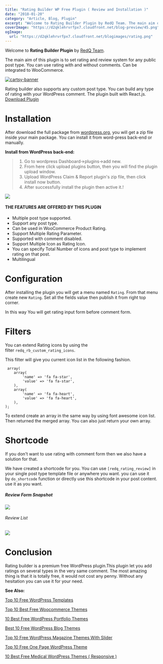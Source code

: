 ```yaml
---
title: "Rating Builder WP Free Plugin ( Review and Installation )"
date: "2018-01-20"
category: "Article, Blog, Plugin"
excerpt: "Welcome to Rating Builder Plugin by RedQ Team. The main aim of this plugin is to set rating and review system for any public post type. You can use rating with and without comments. Can be integrated to WooCommerce. Rating builder also supports any custom post type. You can build any type of rating with"
coverImage: "https://d2qklehrvrfpx7.cloudfront.net/blog-preview/45.png"
ogImage:
  url: "https://d2qklehrvrfpx7.cloudfront.net/blogimages/rating.png"
---
```


Welcome to **Rating Builder Plugin** by [RedQ Team](https://themeforest.net/user/redqteam).

The main aim of this plugin is to set rating and review system for any public post type. You can use rating with and without comments. Can be integrated to WooCommerce.

[![cartsy-banner](https://d2qklehrvrfpx7.cloudfront.net/blogimages/cartsy-banner.jpg)](https://bit.ly/cartsyTheme)

Rating builder also supports any custom post type. You can build any type of rating with your WordPress comment. The plugin built with React.js.
<a href="https://wordpress.org/plugins/rating-builder/" class="btn">Download Plugin</a>

# Installation

After download the full package from [wordpress.org](https://wordpress.org/plugins/rating-builder/), you will get a zip file inside your main package. You can install it from word-press back-end or manually.

**Install from WordPress back-end:**

> 1. Go to wordpress Dashboard->plugins->add new.
> 2. From here click upload plugins button, then you will find the plugin upload window.
> 3. Upload WordPress Claim & Report plugin's zip file, then click install now button.
> 4. After successfully install the plugin then active it.!

![](https://d2qklehrvrfpx7.cloudfront.net/blogimages/rating1.png)

#### THE FEATURES ARE OFFERED BY THIS PLUGIN

- Multiple post type supported.
- Support any post type.
- Can be used in WooCommerce Product Rating.
- Support Multiple Rating Parameter.
- Supported with comment disabled.
- Support Multiple Icon as Rating Icon.
- You can specify Total Number of icons and post type to implement rating on that post.
- Multilingual

# Configuration

After installing the plugin you will get a menu named `Rating`. From that menu create new `Rating`. Set all the fields value then publish it from right top corner.

In this way You will get rating input form before comment form.

[](https://d2qklehrvrfpx7.cloudfront.net/blogimages/rating2.png)

# Filters

You can extend Rating icons by using the filter `redq_rb_custom_rating_icons`.

This filter will give you current icon list in the following fashion.

```
 array(
    array(
        'name' => 'fa fa-star',
        'value' => 'fa fa-star',
    ),
    array(
        'name' => 'fa fa-heart',
        'value' => 'fa fa-heart',
    ),
);
```

To extend create an array in the same way by using font awesome icon list. Then returned the merged array. You can also just return your own array.

# Shortcode

If you don't want to use rating with comment form then we also have a solution for that.

We have created a shortcode for you. You can use `[redq_rating_review]` in your single post type template file or anywhere you want. you can use it by `do_shortcode` function or directly use this shortcode in your post content. use it as you want.

##### Review Form Snapshot

![](https://d2qklehrvrfpx7.cloudfront.net/blogimages/rating3.png)

###### Review List

![](https://d2qklehrvrfpx7.cloudfront.net/blogimages/rating4.png)

# Conclusion

Rating builder is a premium free WordPress plugin.This plugin let you add ratings on several types in the very same comment. The most amazing thing is that it is totally free, it would not cost any penny. Without any hesitation you can use it for your need.

**See Also:**

[Top 10 Free WordPress Templates](https://redq.io/blog/wordpress-templates-free/)

[Top 10 Best Free Woocommerce Themes](https://redq.io/blog/free-woocommerce-themes/)

[10 Best Free WordPress Portfolio Themes](https://redq.io/blog/free-wordpress-portfolio-themes/)

[Best 10 Free WordPress Blog Themes](https://redq.io/blog/free-wordpress-blog-themes/)

[Top 10 Free WordPress Magazine Themes With Slider](https://redq.io/blog/free-wordpress-magazine-themes-with-slider/)

[Top 10 Free One Page WordPress Theme](https://redq.io/blog/one-page-wordpress-theme-free-download/)

[10 Best Free Medical WordPress Themes ( Responsive )](https://redq.io/blog/free-medical-wordpress-themes/)
